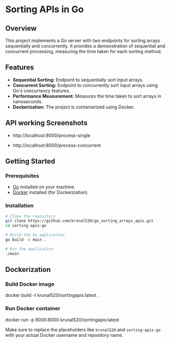 # Sorting APIs in Go

## Overview
This project implements a Go server with two endpoints for sorting arrays sequentially and concurrently. It provides a demonstration of sequential and concurrent processing, measuring the time taken for each sorting method.

## Features
- **Sequential Sorting:** Endpoint to sequentially sort input arrays.
- **Concurrent Sorting:** Endpoint to concurrently sort input arrays using Go's concurrency features.
- **Performance Measurement:** Measures the time taken to sort arrays in nanoseconds.
- **Dockerization:** The project is containerized using Docker.

## API working Screenshots

- http://localhost:8000/process-single


- http://localhost:8000/process-concurrent


## Getting Started
### Prerequisites
- [Go](https://golang.org/dl/) installed on your machine.
- [Docker](https://docs.docker.com/get-docker/) installed (for Dockerization).

### Installation
```bash
# Clone the repository
git clone https://github.com/krunal520/go_sorting_arrays_apis.git
cd sorting-apis-go

# Build the Go application
go build -o main .

# Run the application
./main
```
## Dockerization
### Build Docker image
docker build -t krunal520/sortingapis:latest .

### Run Docker container
docker run -p 8000:8000 krunal520/sortingapis:latest


Make sure to replace the placeholders like `krunal520` and `sorting-apis-go` with your actual Docker username and repository name.

